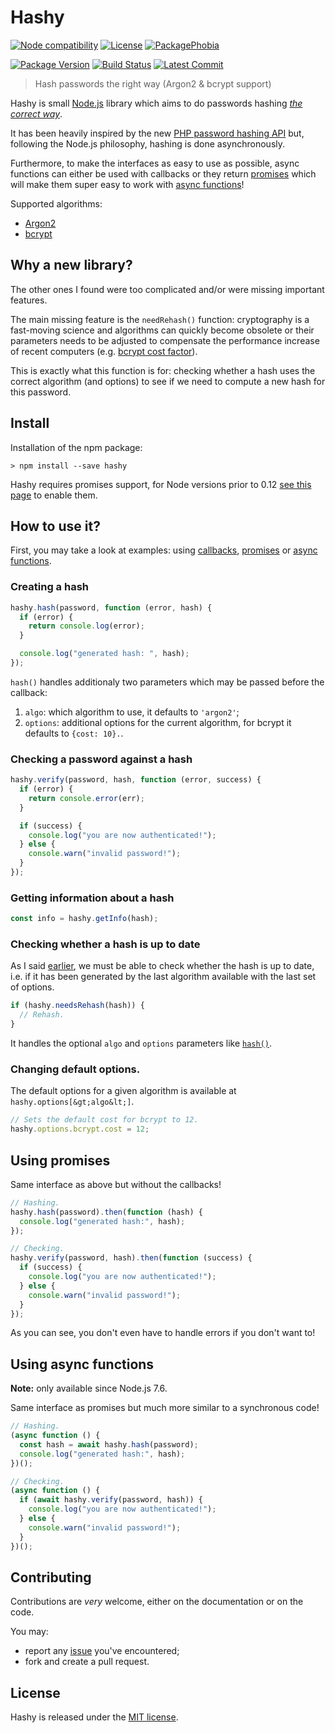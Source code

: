 # Hashy

[![Node compatibility](https://badgen.net/npm/node/hashy)](https://npmjs.org/package/hashy) [![License](https://badgen.net/npm/license/hashy)](https://npmjs.org/package/hashy) [![PackagePhobia](https://badgen.net/packagephobia/install/hashy)](https://packagephobia.now.sh/result?p=hashy)

[![Package Version](https://badgen.net/npm/v/hashy)](https://npmjs.org/package/hashy) [![Build Status](https://travis-ci.org/JsCommunity/hashy.png?branch=master)](https://travis-ci.org/JsCommunity/hashy) [![Latest Commit](https://badgen.net/github/last-commit/JsCommunity/hashy)](https://github.com/JsCommunity/hashy/commits/master)

> Hash passwords the right way (Argon2 & bcrypt support)

Hashy is small [Node.js](http://nodejs.org/) library which aims to do
passwords hashing _[the correct
way](https://wiki.php.net/rfc/password_hash)_.

It has been heavily inspired by the new [PHP password hashing
API](http://www.php.net/manual/en/book.password.php) but, following
the Node.js philosophy, hashing is done asynchronously.

Furthermore, to make the interfaces as easy to use as possible, async
functions can either be used with callbacks or they return
[promises](https://en.wikipedia.org/wiki/Promise_%28programming%29)
which will make them super easy to work with [async functions](https://developer.mozilla.org/en-US/docs/Web/JavaScript/Reference/Statements/async_function)!

Supported algorithms:

- [Argon2](https://en.wikipedia.org/wiki/Argon2)
- [bcrypt](https://en.wikipedia.org/wiki/Bcrypt)

## Why a new library?

The other ones I found were too complicated and/or were missing
important features.

The main missing feature is the `needRehash()` function: cryptography
is a fast-moving science and algorithms can quickly become obsolete or
their parameters needs to be adjusted to compensate the performance
increase of recent computers (e.g. [bcrypt cost
factor](http://phpmaster.com/why-you-should-use-bcrypt-to-hash-stored-passwords/)).

This is exactly what this function is for: checking whether a hash
uses the correct algorithm (and options) to see if we need to compute
a new hash for this password.

## Install

Installation of the npm package:

```
> npm install --save hashy
```

Hashy requires promises support, for Node versions prior to 0.12 [see
this page](https://github.com/JsCommunity/promise-toolbox#usage) to
enable them.

## How to use it?

First, you may take a look at examples: using [callbacks](https://github.com/JsCommunity/hashy/blob/master/examples/callbacks.js), [promises](https://github.com/JsCommunity/hashy/blob/master/examples/promises.js) or [async functions](https://github.com/JsCommunity/hashy/blob/master/examples/async.js).

### Creating a hash

```js
hashy.hash(password, function (error, hash) {
  if (error) {
    return console.log(error);
  }

  console.log("generated hash: ", hash);
});
```

`hash()` handles additionaly two parameters which may be passed before the callback:

1. `algo`: which algorithm to use, it defaults to `'argon2'`;
2. `options`: additional options for the current algorithm, for bcrypt
   it defaults to `{cost: 10}.`.

### Checking a password against a hash

```js
hashy.verify(password, hash, function (error, success) {
  if (error) {
    return console.error(err);
  }

  if (success) {
    console.log("you are now authenticated!");
  } else {
    console.warn("invalid password!");
  }
});
```

### Getting information about a hash

```js
const info = hashy.getInfo(hash);
```

### Checking whether a hash is up to date

As I said [earlier](#why-a-new-library), we must be able to check
whether the hash is up to date, i.e. if it has been generated by the
last algorithm available with the last set of options.

```js
if (hashy.needsRehash(hash)) {
  // Rehash.
}
```

It handles the optional `algo` and `options` parameters like
[`hash()`](#creating-a-hash).

### Changing default options.

The default options for a given algorithm is available at `hashy.options[&gt;algo&lt;]`.

```js
// Sets the default cost for bcrypt to 12.
hashy.options.bcrypt.cost = 12;
```

## Using promises

Same interface as above but without the callbacks!

```javascript
// Hashing.
hashy.hash(password).then(function (hash) {
  console.log("generated hash:", hash);
});

// Checking.
hashy.verify(password, hash).then(function (success) {
  if (success) {
    console.log("you are now authenticated!");
  } else {
    console.warn("invalid password!");
  }
});
```

As you can see, you don't even have to handle errors if you don't want
to!

## Using async functions

**Note:** only available since Node.js 7.6.

Same interface as promises but much more similar to a synchronous
code!

```javascript
// Hashing.
(async function () {
  const hash = await hashy.hash(password);
  console.log("generated hash:", hash);
})();

// Checking.
(async function () {
  if (await hashy.verify(password, hash)) {
    console.log("you are now authenticated!");
  } else {
    console.warn("invalid password!");
  }
})();
```

## Contributing

Contributions are _very_ welcome, either on the documentation or on
the code.

You may:

- report any [issue](https://github.com/JsCommunity/hashy/issues)
  you've encountered;
- fork and create a pull request.

## License

Hashy is released under the [MIT
license](https://en.wikipedia.org/wiki/MIT_License).
